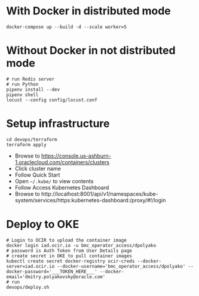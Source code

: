 # With Docker in distributed mode

```
docker-compose up --build -d --scale worker=5
```

# Without Docker in not distributed mode

```
# run Redis server
# run Python
pipenv install --dev
pipenv shell
locust --config config/locust.conf
```

# Setup infrastructure

```
cd devops/terraform
terraform apply
```

* Browse to https://console.us-ashburn-1.oraclecloud.com/containers/clusters
* Click cluster name
* Follow Quick Start
* Open `~/.kube/` to view contents
* Follow Access Kubernetes Dashboard 
* Browse to http://localhost:8001/api/v1/namespaces/kube-system/services/https:kubernetes-dashboard:/proxy/#!/login

# Deploy to OKE

```
# Login to OCIR to upload the container image
docker login iad.ocir.io -u bmc_operator_access/dpolyako
# password is Auth Token from User Details page
# create secret in OKE to pull container images
kubectl create secret docker-registry ocir-creds --docker-server=iad.ocir.io --docker-username='bmc_operator_access/dpolyako' --docker-password='___TOKEN_HERE___' --docker-email='dmitry.polyakovsky@oracle.com'
# run
devops/deploy.sh
```